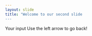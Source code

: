 ```yaml
---
layout: slide
title: "Welcome to our second slide
---
```

Your input
Use the left arrow to go back!
